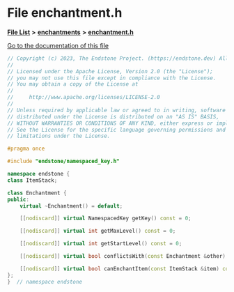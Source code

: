 

# File enchantment.h

[**File List**](files.md) **>** [**enchantments**](dir_5154bf3e53eefb0e1f350f5612107967.md) **>** [**enchantment.h**](enchantment_8h.md)

[Go to the documentation of this file](enchantment_8h.md)


```C++
// Copyright (c) 2023, The Endstone Project. (https://endstone.dev) All Rights Reserved.
//
// Licensed under the Apache License, Version 2.0 (the "License");
// you may not use this file except in compliance with the License.
// You may obtain a copy of the License at
//
//     http://www.apache.org/licenses/LICENSE-2.0
//
// Unless required by applicable law or agreed to in writing, software
// distributed under the License is distributed on an "AS IS" BASIS,
// WITHOUT WARRANTIES OR CONDITIONS OF ANY KIND, either express or implied.
// See the License for the specific language governing permissions and
// limitations under the License.

#pragma once

#include "endstone/namespaced_key.h"

namespace endstone {
class ItemStack;

class Enchantment {
public:
    virtual ~Enchantment() = default;

    [[nodiscard]] virtual NamespacedKey getKey() const = 0;

    [[nodiscard]] virtual int getMaxLevel() const = 0;

    [[nodiscard]] virtual int getStartLevel() const = 0;

    [[nodiscard]] virtual bool conflictsWith(const Enchantment &other) const = 0;

    [[nodiscard]] virtual bool canEnchantItem(const ItemStack &item) const = 0;
};
}  // namespace endstone
```


